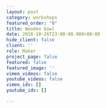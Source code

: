 ```yaml
---
layout: post
category: workshops
featured_order: "0"
title: Wooden bowl
date: 2018-10-26T23:00:00.000+00:00
hide_client: false
client: ''
role: Maker
project_page: false
featured: false
featured_image: ''
vimeo_videos: false
youtube_videos: false
vimeo_ids: []
youtube_ids: []

---
```

